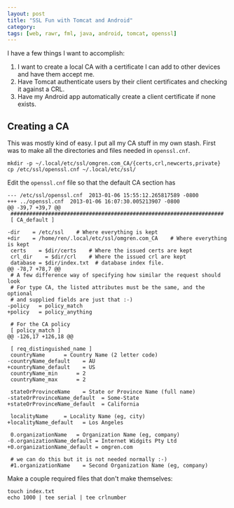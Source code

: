 ```yaml
---
layout: post
title: "SSL Fun with Tomcat and Android"
category: 
tags: [web, rawr, fml, java, android, tomcat, openssl]
---
```


I have a few things I want to accomplish:

1. I want to create a local CA with a certificate I can add to other devices and have them accept me.
2. Have Tomcat authenticate users by their client certificates and checking it against a CRL.
3. Have my Android app automatically create a client certificate if none exists.

## Creating a CA

This was mostly kind of easy. I put all my CA stuff in my own stash.
First was to make all the directories and files needed in `openssl.cnf`.

    mkdir -p ~/.local/etc/ssl/omgren.com_CA/{certs,crl,newcerts,private}
    cp /etc/ssl/openssl.cnf ~/.local/etc/ssl/

Edit the `openssl.cnf` file so that the default CA section has

    --- /etc/ssl/openssl.cnf  2013-01-06 15:55:12.265817589 -0800
    +++ ../openssl.cnf  2013-01-06 16:07:30.005213907 -0800
    @@ -39,7 +39,7 @@
     ####################################################################
     [ CA_default ]
     
    -dir    = /etc/ssl    # Where everything is kept
    +dir    = /home/ren/.local/etc/ssl/omgren.com_CA    # Where everything is kept
     certs    = $dir/certs    # Where the issued certs are kept
     crl_dir    = $dir/crl    # Where the issued crl are kept
     database = $dir/index.txt  # database index file.
    @@ -78,7 +78,7 @@
     # A few difference way of specifying how similar the request should look
     # For type CA, the listed attributes must be the same, and the optional
     # and supplied fields are just that :-)
    -policy   = policy_match
    +policy   = policy_anything
     
     # For the CA policy
     [ policy_match ]
    @@ -126,17 +126,18 @@
     
     [ req_distinguished_name ]
     countryName      = Country Name (2 letter code)
    -countryName_default    = AU
    +countryName_default    = US
     countryName_min      = 2
     countryName_max      = 2
     
     stateOrProvinceName    = State or Province Name (full name)
    -stateOrProvinceName_default  = Some-State
    +stateOrProvinceName_default  = California
     
     localityName     = Locality Name (eg, city)
    +localityName_default   = Los Angeles
     
     0.organizationName   = Organization Name (eg, company)
    -0.organizationName_default = Internet Widgits Pty Ltd
    +0.organizationName_default = omgren.com
     
     # we can do this but it is not needed normally :-)
     #1.organizationName    = Second Organization Name (eg, company)

Make a couple required files that don't make themselves:

    touch index.txt
    echo 1000 | tee serial | tee crlnumber


